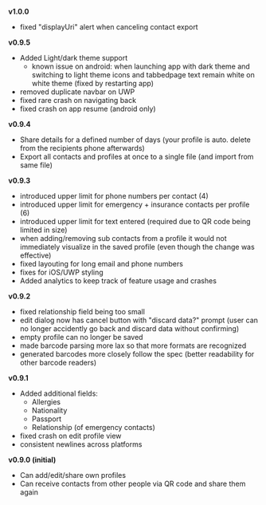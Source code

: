 **v1.0.0**

* fixed "displayUri" alert when canceling contact export

**v0.9.5**

* Added Light/dark theme support
    * known issue on android: when launching app with dark theme and switching to light theme icons and tabbedpage text remain white on white theme (fixed by restarting app)
* removed duplicate navbar on UWP
* fixed rare crash on navigating back
* fixed crash on app resume (android only)

**v0.9.4**

* Share details for a defined number of days (your profile is auto. delete from the recipients phone afterwards)
* Export all contacts and profiles at once to a single file (and import from same file)

**v0.9.3**

* introduced upper limit for phone numbers per contact (4)
* introduced upper limit for emergency + insurance contacts per profile (6)
* introduced upper limit for text entered (required due to QR code being limited in size)
* when adding/removing sub contacts from a profile it would not immediately visualize in the saved profile (even though the change was effective)
* fixed layouting for long email and phone numbers
* fixes for iOS/UWP styling
* Added analytics to keep track of feature usage and crashes

**v0.9.2**

* fixed relationship field being too small
* edit dialog now has cancel button with "discard data?" prompt (user can no longer accidently go back and discard data without confirming)
* empty profile can no longer be saved
* made barcode parsing more lax so that more formats are recognized
* generated barcodes more closely follow the spec (better readability for other barcode readers)

**v0.9.1**

* Added additional fields:
  * Allergies
  * Nationality
  * Passport
  * Relationship (of emergency contacts)
* fixed crash on edit profile view
* consistent newlines across platforms

**v0.9.0 (initial)**

* Can add/edit/share own profiles
* Can receive contacts from other people via QR code and share them again